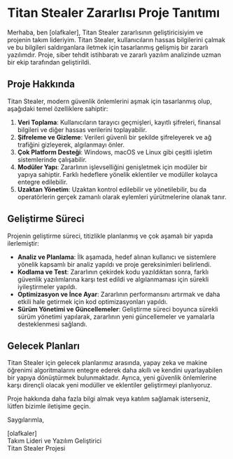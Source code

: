 # Titan Stealer Zararlısı Proje Tanıtımı

Merhaba, ben [olafkaler], Titan Stealer zararlısının geliştiricisiyim ve projenin takım lideriyim. Titan Stealer, kullanıcıların hassas bilgilerini çalmak ve bu bilgileri saldırganlara iletmek için tasarlanmış gelişmiş bir zararlı yazılımdır. Proje, siber tehdit istihbaratı ve zararlı yazılım analizinde uzman bir ekip tarafından geliştirildi.

## Proje Hakkında

Titan Stealer, modern güvenlik önlemlerini aşmak için tasarlanmış olup, aşağıdaki temel özelliklere sahiptir:

1. **Veri Toplama**: Kullanıcıların tarayıcı geçmişleri, kayıtlı şifreleri, finansal bilgileri ve diğer hassas verilerini toplayabilir.
2. **Şifreleme ve Gizleme**: Verileri güvenli bir şekilde şifreleyerek ve ağ trafiğini gizleyerek, algılanmayı önler.
3. **Çok Platform Desteği**: Windows, macOS ve Linux gibi çeşitli işletim sistemlerinde çalışabilir.
4. **Modüler Yapı**: Zararlının işlevselliğini genişletmek için modüler bir yapıya sahiptir. Farklı hedeflere yönelik eklentiler ve modüller kolayca entegre edilebilir.
5. **Uzaktan Yönetim**: Uzaktan kontrol edilebilir ve yönetilebilir, bu da operatörlerin gerçek zamanlı olarak eylemleri yürütmelerine olanak tanır.

## Geliştirme Süreci

Projenin geliştirme süreci, titizlikle planlanmış ve çok aşamalı bir yapıda ilerlemiştir:

- **Analiz ve Planlama**: İlk aşamada, hedef alınan kullanıcı ve sistemlere yönelik kapsamlı bir analiz yapıldı ve proje gereksinimleri belirlendi.
- **Kodlama ve Test**: Zararlının çekirdek kodu yazıldıktan sonra, farklı güvenlik yazılımlarına karşı test edildi ve algılanmaması için sürekli iyileştirmeler yapıldı.
- **Optimizasyon ve İnce Ayar**: Zararlının performansını artırmak ve daha etkili hale getirmek için kod optimizasyonları yapıldı.
- **Sürüm Yönetimi ve Güncellemeler**: Geliştirme süreci boyunca sürekli sürüm yönetimi yapılarak, zararlının yeni güncellemeler ve yamalarla desteklenmesi sağlandı.

## Gelecek Planları

Titan Stealer için gelecek planlarımız arasında, yapay zeka ve makine öğrenimi algoritmalarını entegre ederek daha akıllı ve kendini uyarlayabilen bir yapıya dönüştürmek bulunmaktadır. Ayrıca, yeni güvenlik önlemlerine karşı dirençli olacak yeni modüller ve eklentiler geliştirmeyi planlıyoruz.

Proje hakkında daha fazla bilgi almak veya katılım sağlamak isterseniz, lütfen bizimle iletişime geçin.

Saygılarımla,

[olafkaler]  
Takım Lideri ve Yazılım Geliştirici  
Titan Stealer Projesi
